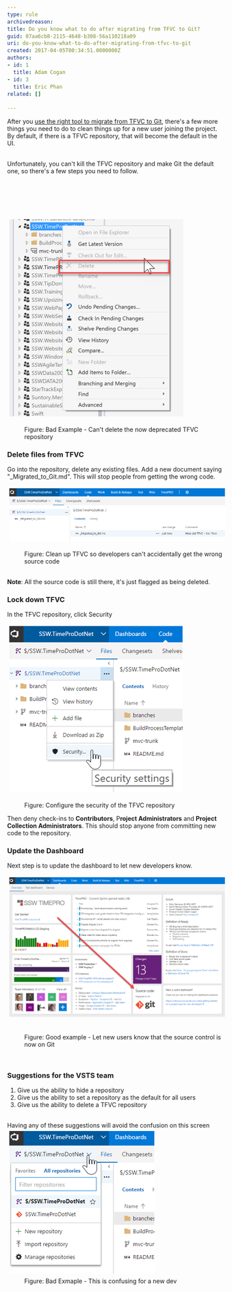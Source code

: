 ```yaml
---
type: rule
archivedreason: 
title: Do you know what to do after migrating from TFVC to Git?
guid: 07aa6cb8-2115-4648-b308-56a110218a09
uri: do-you-know-what-to-do-after-migrating-from-tfvc-to-git
created: 2017-04-05T00:34:51.0000000Z
authors:
- id: 1
  title: Adam Cogan
- id: 3
  title: Eric Phan
related: []

---
```



​After you <a href="/Pages/Do-you-know-the-best-tool-to-migration-from-TFVC-to-Git.aspx">use the right tool to migrate from TFVC to Git</a>, there's a few more things you need to do to clean things up for a new user joining the project. By default, if there is a TFVC repository, that will become the default in the UI.<br><div><br></div><div>Unfortunately, you can't kill the TFVC repository and make Git the default one, so there's a few steps you need to follow.<br></div><div><br>​<br><br></div>
<br><excerpt class='endintro'></excerpt><br>
<p>​<img src="2017-04-05_10-02-58.png" alt="2017-04-05_10-02-58.png" style="margin:5px;" /></p><dd class="ssw15-rteElement-FigureBad">​Figure: Bad Example - Can't delete the now deprecated​ TFVC repository​​<br></dd><h3 class="ssw15-rteElement-H3">Delete files from TFVC<br></h3><p>Go into the repository, delete any existing files. Add a new document saying "_Migrated_to_Git.md". This will stop people from getting the wrong code.<br></p><p><img src="2017-04-05_10-24-52.png" alt="2017-04-05_10-24-52.png" style="margin:5px;width:808px;" /><br></p><dd class="ssw15-rteElement-FigureNormal">​​​​Figure: Clean up TFVC so developers can't accidentally get the wrong source code<br></dd><dd class="ssw15-rteElement-FigureNormal"><br></dd><p class="ssw15-rteElement-InfoBox"><strong>Note</strong>: All the source code is still there, it's just flagged as being deleted.<br></p><h3 class="ssw15-rteElement-H3">Lock down TFVC<br></h3><p>In the TFVC repository, click Security<br></p><p>​<img src="2017-04-05_10-43-51.png" alt="2017-04-05_10-43-51.png" style="margin:5px;" /></p><dd class="ssw15-rteElement-FigureNormal">Figure: Con​​figure the security of the TFVC repository<br></dd><p class="ssw15-rteElement-P">​​Then deny check-ins to <strong>Contributors</strong>, P<strong>roject Administrators</strong> and <strong>Project Collection Administrators</strong>. This should stop anyone from committing new code to the repository.<br></p><h3 class="ssw15-rteElement-H3">Update the Dashboard<br></h3><p>​Next step is to update the dashboard to let new developers know.<br></p><p class="ssw15-rteElement-P"><img src="2017-04-05_10-30-43.png" alt="2017-04-05_10-30-43.png" style="margin:5px;width:808px;" />​​<br></p><dd class="ssw15-rteElement-FigureGood">​​Figure: Good example - Let new users know that the source control is now on Git<br></dd><p>​​<br></p><h3 class="ssw15-rteElement-H3">​Suggestions for the VSTS team<br></h3><ol><li>​​Give us the ability to hide a repository<br></li><li>Give us the ability to set a repository as the default for all users<br></li><li>Give us the ability to delete a TFVC repository<br></li></ol><br><div>Having any of these suggestions will avoid the confusion on this screen<br></div><div><img src="2017-04-05_10-06-12.png" alt="2017-04-05_10-06-12.png" style="margin:5px;" /><br></div><dd class="ssw15-rteElement-FigureBad">​​Figure: Bad Exmaple - This is confusing for a new dev<br></dd><div><br></div>


